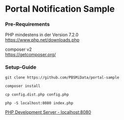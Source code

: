 # Portal Notification Sample

### Pre-Requirements
PHP mindestens in der Version 7.2.0   
https://www.php.net/downloads.php

composer v2  
https://getcomposer.org/

### Setup-Guide

```
git clone https://github.com/PBSMiData/portal-sample
```

```
composer install
```

```
cp config.dist.php config.php
```

```
php -S localhost:8080 index.php
```
[PHP Development Server - localhost:8080](http://localhost:8080)